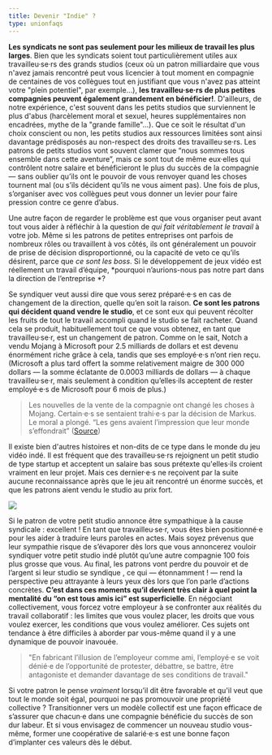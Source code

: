 ```yaml
---
title: Devenir "Indie" ?
type: unionfaqs
---
```

**Les syndicats ne sont pas seulement pour les milieux de travail les plus larges**. Bien que les syndicats soient tout particulièrement utiles aux travailleu·se·rs des grands studios (ceux où un patron milliardaire que vous n'avez jamais rencontré peut vous licencier à tout moment en compagnie de centaines de vos collègues tout en justifiant que vous n'avez pas atteint votre "plein potentiel", par exemple...), **les travailleu·se·rs de plus petites compagnies peuvent également grandement en bénéficier!**. D'ailleurs, de notre expérience, c'est souvent dans les petits studios que surviennent le plus d'abus (harcèlement moral et sexuel, heures supplémentaires non encadrées, mythe de la "grande famille"...). Que ce soit le résultat d'un choix conscient ou non, les petits studios aux ressources limitées sont ainsi davantage prédisposés au non-respect des droits des travailleu·se·rs. Les patrons de petits studios vont souvent clamer que “nous sommes tous ensemble dans cette aventure”, mais ce sont tout de même eux·elles qui contrôlent notre salaire et bénéficieront le plus du succès de la compagnie — sans oublier qu’ils ont le pouvoir de vous renvoyer quand les choses tournent mal (ou s’ils décident qu’ils ne vous aiment pas). Une fois de plus, s’organiser avec vos collègues peut vous donner un levier pour faire pression contre ce genre d’abus.

Une autre façon de regarder le problème est que vous organiser peut avant tout vous aider à réfléchir à la question de *qui fait véritablement le travail* à votre job. Même si les patrons de petites entreprises ont parfois de nombreux rôles ou travaillent à vos côtés, ils ont généralement un pouvoir de prise de décision disproportionné, ou la capacité de veto ce qu’ils désirent, parce que *ce sont les boss*. Si le développement de jeux vidéo est réellement un travail d’équipe, *pourquoi n’aurions-nous pas notre part dans la direction de l’entreprise *?

Se syndiquer veut aussi dire que vous serez préparé·e·s en cas de changement de la direction, quelle qu’en soit la raison. **Ce sont les patrons qui décident quand vendre le studio**, et ce sont eux qui peuvent récolter les fruits de tout le travail accompli quand le studio se fait racheter. Quand cela se produit, habituellement tout ce que vous obtenez, en tant que travailleu·se·r, est un changement de patron. Comme on le sait, Notch a vendu Mojang à Microsoft pour 2.5 milliards de dollars et est devenu énormément riche grâce à cela, tandis que ses employé·e·s n’ont rien reçu. (Microsoft a plus tard offert la somme relativement maigre de 300 000 dollars — la somme éclatante de 0.0003 milliards de dollars — à chaque travailleu·se·r, mais seulement à condition qu’elles·ils acceptent de rester employé·e·s de Microsoft pour 6 mois de plus.)

> Les nouvelles de la vente de la compagnie ont changé les choses à Mojang. Certain·e·s se sentaient trahi·e·s par la décision de Markus. Le moral a plongé. “Les gens avaient l’impression que leur monde s’effondrait” ([Source](https://www.wired.com/2015/06/minecraft-book-excerpt/))

Il existe bien d'autres histoires et non-dits de ce type dans le monde du jeu vidéo indé. Il est fréquent que des travailleu·se·rs rejoignent un petit studio de type startup et acceptent un salaire bas sous prétexte qu'elles·ils croient vraiment en leur projet. Mais ces dernier·e·s ne reçoivent par la suite aucune reconnaissance après que le jeu ait rencontré un énorme succès, et que les patrons aient vendu le studio au prix fort.

<div class="md-img right">
<img
  src="/images/faqs/payyouindie.png"
/>
</div>

Si le patron de votre petit studio annonce être sympathique à la cause syndicale : excellent ! En tant que travailleu·se·r, vous êtes bien positionné·e pour les aider à traduire leurs paroles en actes. Mais soyez prévenus que leur sympathie risque de s’évaporer dès lors que vous annoncerez vouloir syndiquer votre petit studio indé plutôt qu’une autre compagnie 100 fois plus grosse que vous. Au final, les patrons vont perdre du pouvoir et de l’argent si leur studio se syndique , ce qui — étonnamment ! — rend la perspective peu attrayante à leurs yeux dès lors que l’on parle d’actions concrètes. **C’est dans ces moments qu’il devient très clair à quel point la mentalité du “on est tous amis ici” est superficielle**. En négociant collectivement, vous forcez votre employeur à se confronter aux réalités du travail collaboratif : les limites que vous voulez placer, les droits que vous voulez exercer, les conditions que vous voulez améliorer. Ces sujets ont tendance à être difficiles à aborder par vous-même quand il y a une dynamique de pouvoir inavouée.

> "En fabricant l’illusion de l’employeur comme ami, l’employé·e se voit dénié·e de l’opportunité de protester, débattre, se battre, être antagoniste et demander davantage de ses conditions de travail."

Si votre patron le pense *vraiment* lorsqu’il dit être favorable et qu'il veut que tout le monde soit égal, pourquoi ne pas promouvoir une propriété collective ? Transitionner vers un modèle collectif est une façon efficace de s’assurer que chacun·e dans une compagnie bénéficie du succès de son dur labeur. Et si vous envisagez de commencer un nouveau studio vous-même, former une coopérative de salarié·e·s est une bonne façon d’implanter ces valeurs dès le début.
